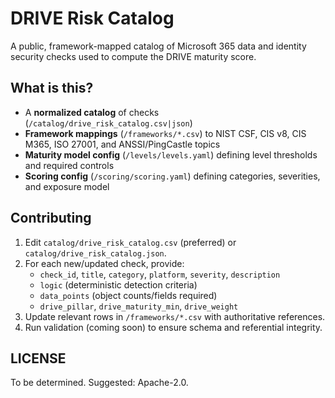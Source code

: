 # DRIVE Risk Catalog

A public, framework-mapped catalog of Microsoft 365 data and identity security checks used to compute the DRIVE maturity score.

## What is this?
- A **normalized catalog** of checks (`/catalog/drive_risk_catalog.csv|json`)
- **Framework mappings** (`/frameworks/*.csv`) to NIST CSF, CIS v8, CIS M365, ISO 27001, and ANSSI/PingCastle topics
- **Maturity model config** (`/levels/levels.yaml`) defining level thresholds and required controls
- **Scoring config** (`/scoring/scoring.yaml`) defining categories, severities, and exposure model

## Contributing
1. Edit `catalog/drive_risk_catalog.csv` (preferred) or `catalog/drive_risk_catalog.json`.
2. For each new/updated check, provide:
   - `check_id`, `title`, `category`, `platform`, `severity`, `description`
   - `logic` (deterministic detection criteria)
   - `data_points` (object counts/fields required)
   - `drive_pillar`, `drive_maturity_min`, `drive_weight`
3. Update relevant rows in `/frameworks/*.csv` with authoritative references.
4. Run validation (coming soon) to ensure schema and referential integrity.

## LICENSE
To be determined. Suggested: Apache-2.0.
